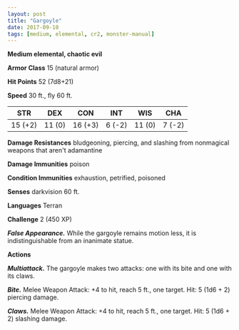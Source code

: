 ```yaml
---
layout: post
title: "Gargoyle"
date: 2017-09-10
tags: [medium, elemental, cr2, monster-manual]
---
```


**Medium elemental, chaotic evil**

**Armor Class** 15 (natural armor)

**Hit Points** 52 (7d8+21)

**Speed** 30 ft., fly 60 ft.

|   STR   |   DEX   |   CON   |   INT   |   WIS   |   CHA   |
|:-----:|:-----:|:-----:|:-----:|:-----:|:-----:|
| 15 (+2) | 11 (0) | 16 (+3) | 6 (-2) | 11 (0) | 7 (-2) |

**Damage Resistances** bludgeoning, piercing, and slashing from nonmagical weapons that aren't adamantine

**Damage Immunities** poison

**Condition Immunities** exhaustion, petrified, poisoned

**Senses** darkvision 60 ft.

**Languages** Terran

**Challenge** 2 (450 XP)

***False Appearance.*** While the gargoyle remains motion less, it is indistinguishable from an inanimate statue.

**Actions**

***Multiattack.*** The gargoyle makes two attacks: one with its bite and one with its claws.

***Bite.*** Melee Weapon Attack: +4 to hit, reach 5 ft., one target. Hit: 5 (1d6 + 2) piercing damage.

***Claws.*** Melee Weapon Attack: +4 to hit, reach 5 ft., one target. Hit: 5 (1d6 + 2) slashing damage.

